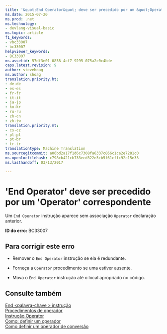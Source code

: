 ```yaml
---
title: '&quot;End Operator&quot; deve ser precedido por um &quot;Operator&quot; correspondente | Documentos do Microsoft'
ms.date: 2015-07-20
ms.prod: .net
ms.technology:
- devlang-visual-basic
ms.topic: article
f1_keywords:
- vbc33007
- bc33007
helpviewer_keywords:
- BC33007
ms.assetid: 57df3e01-0858-4cf7-9295-075a2c0c4bde
caps.latest.revision: 9
author: stevehoag
ms.author: shoag
translation.priority.ht:
- de-de
- es-es
- fr-fr
- it-it
- ja-jp
- ko-kr
- ru-ru
- zh-cn
- zh-tw
translation.priority.mt:
- cs-cz
- pl-pl
- pt-br
- tr-tr
translationtype: Machine Translation
ms.sourcegitcommit: a06bd2a17f1d6c7308fa6337c866c1ca2e7281c0
ms.openlocfilehash: c798cb421cb733ecd322e3cb5f61cffc92c15e33
ms.lasthandoff: 03/13/2017

---
```

# <a name="39end-operator39-must-be-preceded-by-a-matching-39operator39"></a>'End Operator' deve ser precedido por um 'Operator' correspondente
Um `End Operator` instrução aparece sem associação `Operator` declaração anterior.  
  
 **ID do erro:** BC33007  
  
## <a name="to-correct-this-error"></a>Para corrigir este erro  
  
-   Remover o `End Operator` instrução se ela é redundante.  
  
-   Forneça a `Operator` procedimento se uma estiver ausente.  
  
-   Mova o `End Operator` instrução até o local apropriado no código.  
  
## <a name="see-also"></a>Consulte também  
 [End \<palavra-chave > instrução](../../visual-basic/language-reference/statements/end-keyword-statement.md)   
 [Procedimentos de operador](../../visual-basic/programming-guide/language-features/procedures/operator-procedures.md)   
 [Instrução Operator](../../visual-basic/language-reference/statements/operator-statement.md)   
 [Como: definir um operador](../../visual-basic/programming-guide/language-features/procedures/how-to-define-an-operator.md)   
 [Como definir um operador de conversão](../../visual-basic/programming-guide/language-features/procedures/how-to-define-a-conversion-operator.md)

